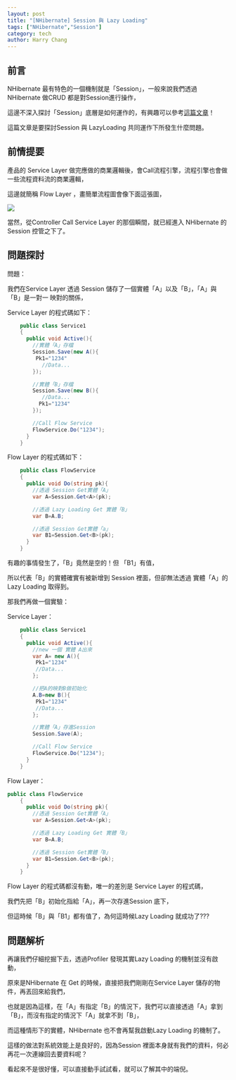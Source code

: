 ```yaml
---
layout: post
title: "[NHibernate] Session 與 Lazy Loading"
tags: ["NHibernate","Session"]
category: tech
author: Harry Chang
---
```


## 前言

NHibernate 最有特色的一個機制就是「Session」，一般來說我們透過NHibernate 做CRUD 都是對Session進行操作，

這邊不深入探討「Session」底層是如何運作的，有興趣可以參考[這篇文章](http://openhome.cc/Gossip/HibernateGossip/Session.html)！

這篇文章是要探討Session 與 LazyLoading 共同運作下所發生什麼問題。

 <!--more-->

## 前情提要

產品的 Service Layer 做完應做的商業邏輯後，會Call流程引擎，流程引擎也會做一些流程資料流的商業邏輯，

這邊就簡稱 Flow Layer ，畫簡單流程圖會像下面這張圖，

![](https://az787680.vo.msecnd.net/user/harry/812ef1f8-5d97-4206-8441-c7e9799801ca/1481684612_33206.png)

當然，從Controller Call Service Layer 的那個瞬間，就已經進入 NHibernate 的 Session 控管之下了。

## 問題探討

問題：

我們在Service Layer 透過 Session 儲存了一個實體「A」以及「B」，「A」與「B」是一對一 映對的關係，

Service Layer 的程式碼如下：
~~~ cs
    public class Service1
    {
      public void Active(){
        //實體「A」存檔
        Session.Save(new A(){
         Pk1="1234"
           //Data...
        });

        //實體「B」存檔
        Session.Save(new B(){
           //Data...
          Pk1="1234"
        });

        //Call Flow Service
        FlowService.Do("1234");     
      } 
    }
~~~

Flow Layer 的程式碼如下：
~~~cs
    public class FlowService
    {
      public void Do(string pk){
        //透過 Session Get實體「A」
        var A=Session.Get<A>(pk);

        //透過 Lazy Loading Get 實體「B」
        var B=A.B; 

        //透過 Session Get實體「a」
        var B1=Session.Get<B>(pk);
      } 
    }
~~~

有趣的事情發生了，「B」竟然是空的！但 「B1」有值，

所以代表「B」的實體確實有被新增到 Session 裡面，但卻無法透過 實體「A」的 Lazy Loading 取得到。

那我們再做一個實驗：

Service Layer：
~~~ cs
    public class Service1
    {
      public void Active(){
        //new 一個 實體 A出來
        var A= new A(){
         Pk1="1234"
         //Data...
        };

        //把A的映對B做初始化
        A.B=new B(){
         Pk1="1234"
         //Data...
        };

        //實體「A」存進Session
        Session.Save(A);

        //Call Flow Service
        FlowService.Do("1234");     
      } 
    }
~~~

Flow Layer：
~~~ cs
public class FlowService
    {
      public void Do(string pk){
        //透過 Session Get實體「A」
        var A=Session.Get<A>(pk);

        //透過 Lazy Loading Get 實體「B」
        var B=A.B; 

        //透過 Session Get實體「B」
        var B1=Session.Get<B>(pk);
      } 
    }
~~~

Flow Layer 的程式碼都沒有動，唯一的差別是 Service Layer 的程式碼，

我們先把「B」初始化指給「A」，再一次存進Session 底下，

但這時候「B」與「B1」都有值了，為何這時候Lazy Loading 就成功了???

## 問題解析

再讓我們仔細挖掘下去，透過Profiler 發現其實Lazy Loading 的機制並沒有啟動，

原來是NHibernate 在 Get 的時候，直接把我們剛剛在Service Layer 儲存的物件，再丟回來給我們，

也就是因為這樣，在「A」有指定「B」的情況下，我們可以直接透過「A」拿到「B」，而沒有指定的情況下「A」就拿不到「B」，

而這種情形下的實體，NHibernate 也不會再幫我啟動Lazy Loading 的機制了。

這樣的做法對系統效能上是良好的，因為Session 裡面本身就有我們的資料，何必再花一次連線回去要資料呢？

看起來不是很好懂，可以直接動手試試看，就可以了解其中的端倪。          